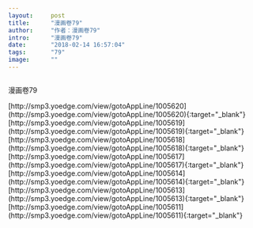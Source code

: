 ```yaml
---
layout:     post
title:      "漫画卷79"
author:     "作者：漫画卷79"
intro:      "漫画卷79"
date:       "2018-02-14 16:57:04"
tags:       "79"
image:      ""
---
```

<div style="text-align: center">
<p><img src=""/></p>
</div>
<p class="post-meta">
<span>漫画卷79</span>
</p>
[http://smp3.yoedge.com/view/gotoAppLine/1005620](http://smp3.yoedge.com/view/gotoAppLine/1005620){:target="_blank"}
[http://smp3.yoedge.com/view/gotoAppLine/1005619](http://smp3.yoedge.com/view/gotoAppLine/1005619){:target="_blank"}
[http://smp3.yoedge.com/view/gotoAppLine/1005618](http://smp3.yoedge.com/view/gotoAppLine/1005618){:target="_blank"}
[http://smp3.yoedge.com/view/gotoAppLine/1005617](http://smp3.yoedge.com/view/gotoAppLine/1005617){:target="_blank"}
[http://smp3.yoedge.com/view/gotoAppLine/1005614](http://smp3.yoedge.com/view/gotoAppLine/1005614){:target="_blank"}
[http://smp3.yoedge.com/view/gotoAppLine/1005613](http://smp3.yoedge.com/view/gotoAppLine/1005613){:target="_blank"}
[http://smp3.yoedge.com/view/gotoAppLine/1005611](http://smp3.yoedge.com/view/gotoAppLine/1005611){:target="_blank"}


